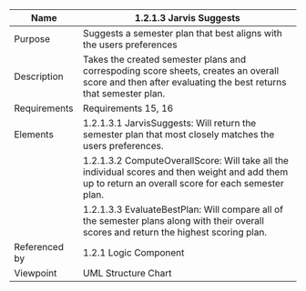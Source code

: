 
| Name | 1.2.1.3 Jarvis Suggests |
| ----------- | ----------- |
| Purpose | Suggests a semester plan that best aligns with the users preferences |
| Description | Takes the created semester plans and correspoding score sheets, creates an overall score and then after evaluating the best returns that semester plan.  |
| Requirements | Requirements 15, 16 |
| Elements | 1.2.1.3.1 JarvisSuggests: Will return the semester plan that most closely matches the users preferences. |
|  | 1.2.1.3.2 ComputeOverallScore: Will take all the individual scores and then weight and add them up to return an overall score for each semester plan. |
|  | 1.2.1.3.3 EvaluateBestPlan: Will compare all of the semester plans along with their overall scores and return the highest scoring plan. |
| Referenced by | 1.2.1 Logic Component  |
| Viewpoint | UML Structure Chart
